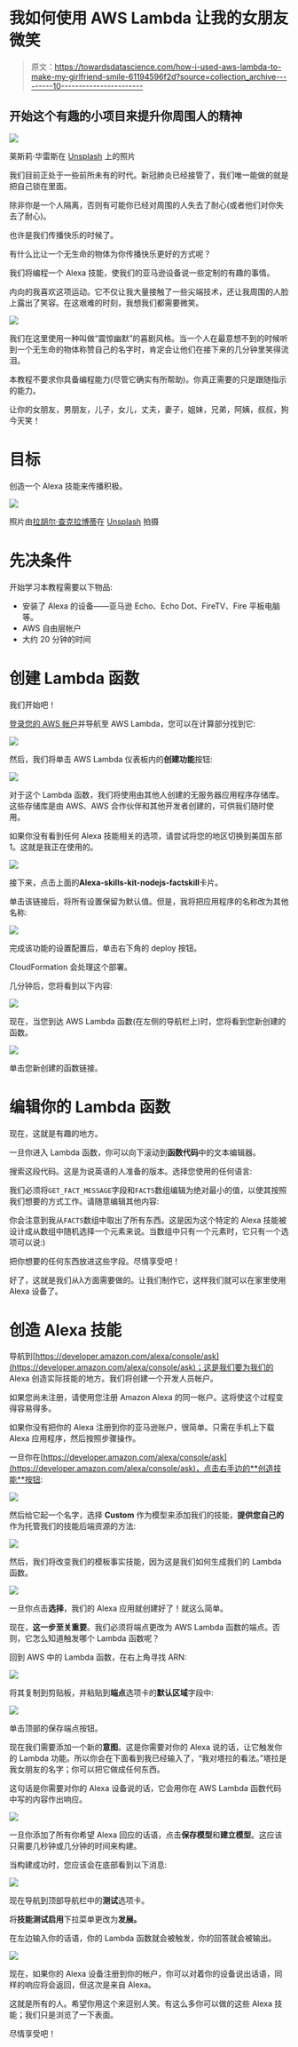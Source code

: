 # 我如何使用 AWS Lambda 让我的女朋友微笑

> 原文：<https://towardsdatascience.com/how-i-used-aws-lambda-to-make-my-girlfriend-smile-61194596f2d?source=collection_archive---------10----------------------->

## 开始这个有趣的小项目来提升你周围人的精神

![](img/ed83d81220980c687689c7a710a3e63c.png)

莱斯莉·华雷斯在 [Unsplash](https://unsplash.com/s/photos/happiness?utm_source=unsplash&utm_medium=referral&utm_content=creditCopyText) 上的照片

我们目前正处于一些前所未有的时代。新冠肺炎已经接管了，我们唯一能做的就是把自己锁在里面。

除非你是一个人隔离，否则有可能你已经对周围的人失去了耐心(或者他们对你失去了耐心)。

也许是我们传播快乐的时候了。

有什么比让一个无生命的物体为你传播快乐更好的方式呢？

我们将编程一个 Alexa 技能，使我们的亚马逊设备说一些定制的有趣的事情。

内向的我喜欢这项运动。它不仅让我大量接触了一些尖端技术，还让我周围的人脸上露出了笑容。在这艰难的时刻，我想我们都需要微笑。

![](img/42f1f9817f61b9dc550238ba0df52db4.png)

我们在这里使用一种叫做“震惊幽默”的喜剧风格。当一个人在最意想不到的时候听到一个无生命的物体称赞自己的名字时，肯定会让他们在接下来的几分钟里笑得流泪。

本教程不要求你具备编程能力(尽管它确实有所帮助)。你真正需要的只是跟随指示的能力。

让你的女朋友，男朋友，儿子，女儿，丈夫，妻子，姐妹，兄弟，阿姨，叔叔，狗今天笑！

# 目标

创造一个 Alexa 技能来传播积极。

![](img/e5d000aa2c254cc4975a75978477dd06.png)

照片由[拉胡尔·查克拉博蒂](https://unsplash.com/@hckmstrrahul?utm_source=unsplash&utm_medium=referral&utm_content=creditCopyText)在 [Unsplash](https://unsplash.com/s/photos/alexa?utm_source=unsplash&utm_medium=referral&utm_content=creditCopyText) 拍摄

# 先决条件

开始学习本教程需要以下物品:

*   安装了 Alexa 的设备——亚马逊 Echo、Echo Dot、FireTV、Fire 平板电脑等。
*   AWS 自由层帐户
*   大约 20 分钟的时间

# 创建 Lambda 函数

我们开始吧！

[登录您的 AWS 帐户](https://aws.amazon.com/marketplace/management/signin)并导航至 AWS Lambda，您可以在计算部分找到它:

![](img/e10bc7c4240dcac7652a848f2d810e05.png)

然后，我们将单击 AWS Lambda 仪表板内的**创建功能**按钮:

![](img/034b3f187c4aed0d05a6c3c909c8e082.png)

对于这个 Lambda 函数，我们将使用由其他人创建的无服务器应用程序存储库。这些存储库是由 AWS、AWS 合作伙伴和其他开发者创建的，可供我们随时使用。

如果你没有看到任何 Alexa 技能相关的选项，请尝试将您的地区切换到美国东部 1。这就是我正在使用的。

![](img/b0ab22bbdf7a8e7405fefbbac2e26fcd.png)

接下来，点击上面的**Alexa-skills-kit-nodejs-factskill**卡片。

单击该链接后，将所有设置保留为默认值。但是，我将把应用程序的名称改为其他名称:

![](img/cc7ae15cc701d3b1ac059a2d0f2e02d7.png)

完成该功能的设置配置后，单击右下角的 deploy 按钮。

CloudFormation 会处理这个部署。

几分钟后，您将看到以下内容:

![](img/105d7acfaa80d601aaecb10794272316.png)

现在，当您到达 AWS Lambda 函数(在左侧的导航栏上)时，您将看到您新创建的函数。

![](img/d02f4e58ea0b36c69ffe162757ff8e3e.png)

单击您新创建的函数链接。

# 编辑你的 Lambda 函数

现在，这就是有趣的地方。

一旦你进入 Lambda 函数，你可以向下滚动到**函数代码**中的文本编辑器。

搜索这段代码。这是为说英语的人准备的版本。选择您使用的任何语言:

我们必须将`GET_FACT_MESSAGE`字段和`FACTS`数组编辑为绝对最小的值，以使其按照我们想要的方式工作。请随意编辑其他内容:

你会注意到我从`FACTS`数组中取出了所有东西。这是因为这个特定的 Alexa 技能被设计成从数组中随机选择一个元素来说。当数组中只有一个元素时，它只有一个选项可以说:)

把你想要的任何东西放进这些字段。尽情享受吧！

好了，这就是我们从λ方面需要做的。让我们制作它，这样我们就可以在家里使用 Alexa 设备了。

# 创造 Alexa 技能

导航到[https://developer.amazon.com/alexa/console/ask](https://developer.amazon.com/alexa/console/ask)；这是我们要为我们的 Alexa 创造实际技能的地方。我们将创建一个开发人员帐户。

如果您尚未注册，请使用您注册 Amazon Alexa 的同一帐户。这将使这个过程变得容易得多。

如果你没有把你的 Alexa 注册到你的亚马逊账户，很简单。只需在手机上下载 Alexa 应用程序，然后按照步骤操作。

一旦你在[https://developer.amazon.com/alexa/console/ask](https://developer.amazon.com/alexa/console/ask)，点击右手边的**创造技能**按钮:

![](img/61044ee5c8382baf12785b4dd8d3b84b.png)

然后给它起一个名字，选择 **Custom** 作为模型来添加我们的技能，**提供您自己的**作为托管我们的技能后端资源的方法:

![](img/ae06649abd35cdfe9334959411aff53a.png)

然后，我们将改变我们的模板事实技能，因为这是我们如何生成我们的 Lambda 函数。

![](img/320cc9a932c0f6c0233dc317af305969.png)

一旦你点击**选择**，我们的 Alexa 应用就创建好了！就这么简单。

现在，**这一步至关重要**。我们必须将端点更改为 AWS Lambda 函数的端点。否则，它怎么知道触发哪个 Lambda 函数呢？

回到 AWS 中的 Lambda 函数，在右上角寻找 ARN:

![](img/9275fa712025454899a474d448fea8ba.png)

将其复制到剪贴板，并粘贴到**端点**选项卡的**默认区域**字段中:

![](img/c8ffd97846ce4b2a3ac3750e9635ca19.png)

单击顶部的保存端点按钮。

现在我们需要添加一个新的**意图**。这是你需要对你的 Alexa 说的话，让它触发你的 Lambda 功能。所以你会在下面看到我已经输入了，“我对塔拉的看法。”塔拉是我女朋友的名字；你可以把它做成任何东西。

这句话是你需要对你的 Alexa 设备说的话，它会用你在 AWS Lambda 函数代码中写的内容作出响应。

![](img/b21b095c18fa1ae94edc380486b9f2fa.png)

一旦你添加了所有你希望 Alexa 回应的话语，点击**保存模型**和**建立模型**。这应该只需要几秒钟或几分钟的时间来构建。

当构建成功时，您应该会在底部看到以下消息:

![](img/26f9f69dce0ac4f6be1d3350639e0787.png)

现在导航到顶部导航栏中的**测试**选项卡。

将**技能测试启用**下拉菜单更改为**发展。**

在左边输入你的话语，你的 Lambda 函数就会被触发，你的回答就会被输出。

![](img/5860d77e99d9ff84c34e22cc52ce8661.png)

现在，如果你的 Alexa 设备注册到你的帐户，你可以对着你的设备说出话语，同样的响应将会返回，但这次是来自 Alexa。

这就是所有的人。希望你用这个来逗别人笑。有这么多你可以做的这些 Alexa 技能；我们只是浏览了一下表面。

尽情享受吧！